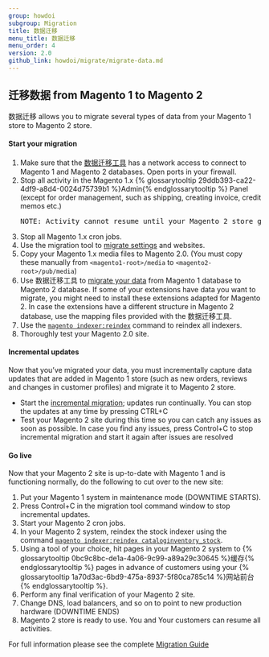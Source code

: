 ```yaml
---
group: howdoi
subgroup: Migration
title: 数据迁移
menu_title: 数据迁移
menu_order: 4
version: 2.0
github_link: howdoi/migrate/migrate-data.md
---
```


## 迁移数据 from Magento 1 to Magento 2

数据迁移 allows you to migrate several types of data from your Magento 1 store to Magento 2 store.

<h4>Start your migration</h4>
<ol>
  <li>Make sure that the <a href="{{ page.baseurl }}/migration/migration-tool.html">数据迁移工具</a> has a network access to connect to Magento 1 and Magento 2 databases. Open ports in your firewall.</li>
  <li>Stop all activity in the Magento 1.x {% glossarytooltip 29ddb393-ca22-4df9-a8d4-0024d75739b1 %}Admin{% endglossarytooltip %} Panel (except for order management, such as shipping, creating invoice, credit memos etc.)</li>
<pre>NOTE: Activity cannot resume until your Magento 2 store goes live.</pre>
  <li>Stop all Magento 1.x cron jobs.</li> 
  <li>Use the migration tool to <a href="{{ page.baseurl }}/migration/migration-migrate-settings.html">migrate settings</a> and websites.</li>
  <li>Copy your Magento 1.x media files to Magento 2.0. (You must copy these manually from <code>&lt;magento1-root>/media</code> to <code>&lt;magento2-root>/pub/media</code>)</li> 
  <li>Use 数据迁移工具 to <a href="{{ page.baseurl }}/migration/migration-migrate-data.html">migrate your data</a> from Magento 1 database to Magento 2 database. If some of your extensions have data you want to migrate, you might need to install these extensions adapted for Magento 2. In case the extensions have a different structure in Magento 2 database, use the mapping files provided with the 数据迁移工具.</li>
  <li>Use the <a href="{{ page.baseurl }}/config-guide/cli/config-cli-subcommands-index.html#config-cli-subcommands-index-reindex"><code>magento indexer:reindex</code></a> command to reindex all indexers.</li>
  <li>Thoroughly test your Magento 2.0 site.</li>
</ol>

<h4>Incremental updates</h4>

Now that you’ve migrated your data, you must incrementally capture data updates that are added in Magento 1 store (such as new orders, reviews and changes in customer profiles) and migrate it to Magento 2 store.

* Start the <a href="{{ page.baseurl }}/migration/migration-migrate-delta.html">incremental migration</a>; updates run continually. 
You can stop the updates at any time by pressing CTRL+C
* Test your Magento 2 site during this time so you can catch any issues as soon as possible.
In case you find any issues, press Control+C to stop incremental migration and start it again after issues are resolved

<h4>Go live</h4>

Now that your Magento 2 site is up-to-date with Magento 1 and is functioning normally, do the following to cut over to the new site:

1. Put your Magento 1 system in maintenance mode (DOWNTIME STARTS).
2. Press Control+C in the migration tool command window to stop incremental updates.
3. Start your Magento 2 cron jobs.
4. In your Magento 2 system, reindex the stock indexer using the command <a href="{{ page.baseurl }}/config-guide/cli/config-cli-subcommands-index.html#config-cli-subcommands-index-reindex">`magento indexer:reindex cataloginventory_stock`</a>.
5. Using a tool of your choice, hit pages in your Magento 2 system to {% glossarytooltip 0bc9c8bc-de1a-4a06-9c99-a89a29c30645 %}缓存{% endglossarytooltip %} pages in advance of customers using your {% glossarytooltip 1a70d3ac-6bd9-475a-8937-5f80ca785c14 %}网站前台{% endglossarytooltip %}.
6. Perform any final verification of your Magento 2 site.
7. Change DNS, load balancers, and so on to point to new production hardware (DOWNTIME ENDS) 
8. Magento 2 store is ready to use. You and Your customers can resume all activities.

For full information please see the complete <a href="{{ page.baseurl }}/migration/bk-migration-guide.html">Migration Guide</a>



